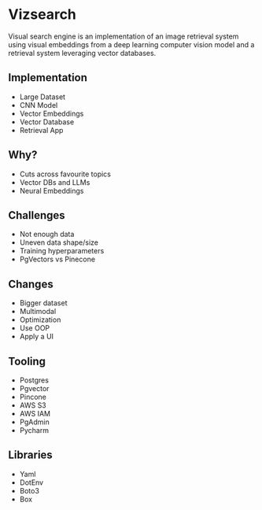 # Vizsearch
Visual search engine is an implementation of an image retrieval system using visual embeddings from a deep learning 
computer vision model and a retrieval system leveraging vector databases.


## Implementation
- Large Dataset
- CNN Model
- Vector Embeddings
- Vector Database
- Retrieval App

## Why?
- Cuts across favourite topics
- Vector DBs and LLMs
- Neural Embeddings

## Challenges
- Not enough data
- Uneven data shape/size
- Training hyperparameters
- PgVectors vs Pinecone

## Changes
- Bigger dataset
- Multimodal
- Optimization
- Use OOP
- Apply a UI

## 


## Tooling
- Postgres
- Pgvector
- Pincone
- AWS S3
- AWS IAM
- PgAdmin
- Pycharm

## Libraries
- Yaml
- DotEnv
- Boto3
- Box
